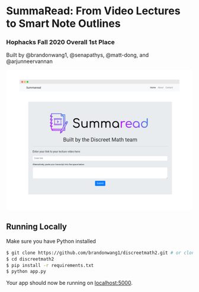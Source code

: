 # SummaRead: From Video Lectures to Smart Note Outlines
### Hophacks Fall 2020 Overall 1st Place

Built by @brandonwang1, @senapathys, @matt-dong, and @arjunneervannan

![alt text](flask_screenshot.png)

## Running Locally

Make sure you have Python installed

```sh
$ git clone https://github.com/brandonwang1/discreetmath2.git # or clone your own fork
$ cd discreetmath2
$ pip install -r requirements.txt
$ python app.py
```

Your app should now be running on [localhost:5000](http://localhost:5000/).
